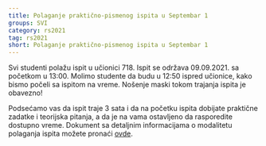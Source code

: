 ```yaml
---
title: Polaganje praktično-pismenog ispita u Septembar 1
groups: SVI
category: rs2021
tag: rs2021
short: Polaganje praktično-pismenog ispita u Septembar 1
---
```


Svi studenti polažu ispit u učionici 718. Ispit se održava 09.09.2021. sa početkom u 13:00. Molimo studente da budu u 12:50 ispred učionice, kako bismo počeli sa ispitom na vreme. Nošenje maski tokom trajanja ispita je obavezno!

Podsećamo vas da ispit traje 3 sata i da na početku ispita dobijate praktične zadatke i teorijska pitanja, a da je na vama ostavljeno da rasporedite dostupno vreme. Dokument sa detaljnim informacijama o modalitetu polaganja ispita možete pronaći [ovde](/zvanicna-stranica/files/2020.2021/Ispit.2020.2021.pdf).
